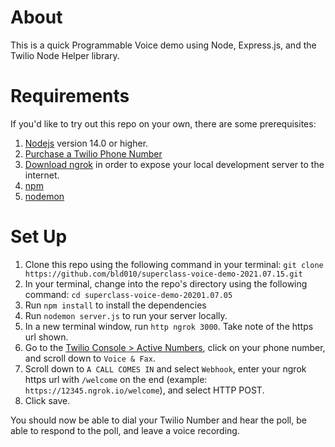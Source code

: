 # About

This is a quick Programmable Voice demo using Node, Express.js, and the Twilio Node Helper library.

# Requirements

If you'd like to try out this repo on your own, there are some prerequisites:

1. [Nodejs](https://nodejs.org/) version 14.0 or higher.
1. [Purchase a Twilio Phone Number](https://www.twilio.com/console/phone-numbers/incoming)
1. [Download ngrok](https://ngrok.com/download) in order to expose your local development server to the internet. 
1. [npm](https://docs.npmjs.com/downloading-and-installing-node-js-and-npm)
1. [nodemon](https://www.npmjs.com/package/nodemon?activeTab=readme)

# Set Up

1. Clone this repo using the following command in your terminal: `git clone https://github.com/bld010/superclass-voice-demo-2021.07.15.git`
1. In your terminal, change into the repo's directory using the following command: `cd superclass-voice-demo-20201.07.05`
1. Run `npm install` to install the dependencies
1. Run `nodemon server.js` to run your server locally.
1. In a new terminal window, run `http ngrok 3000`. Take note of the https url shown. 
1. Go to the [Twilio Console > Active Numbers](https://www.twilio.com/console/phone-numbers/incoming), click on your phone number, and scroll down to `Voice & Fax`.
1. Scroll down to `A CALL COMES IN` and select `Webhook`, enter your ngrok https url with `/welcome` on the end (example: `https://12345.ngrok.io/welcome`), and select HTTP POST. 
1. Click save.

You should now be able to dial your Twilio Number and hear the poll, be able to respond to the poll, and leave a voice recording. 
